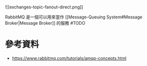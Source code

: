 ![[exchanges-topic-fanout-direct.png]]

RabbitMQ 是一個可以用來當作 [[Message-Queuing System#Message Broker|Message Broker]] 的服務 #TODO 

# 參考資料

- <https://www.rabbitmq.com/tutorials/amqp-concepts.html>